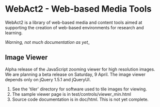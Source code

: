 # WebAct2 - Web-based Media Tools

WebAct2 is a library of web-based media and content tools aimed at supporting the creation 
of web-based environments for research and learning.

*Warning, not much documentation as yet_*

## Image Viewer

Alpha release of the JavaScript zooming viewer for high resolution images. We are 
planning a beta release on Saturday, 9 April. The image viewer depends only on 
jQuery 1.5.1 and jQueryUI.

1. See the 'tiler' directory for software used to tile images for viewing.
2. The sample viewer page is in test/controls/viewer_min.html
3. Source code documentation is in doc/html. This is not yet complete.


